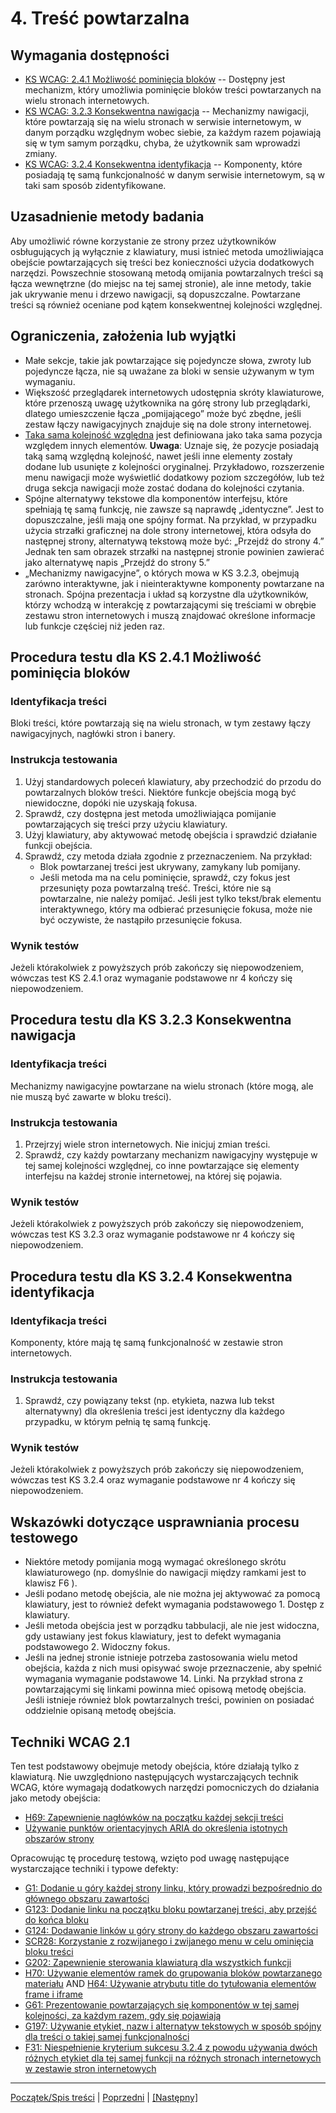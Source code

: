 # 4. Treść powtarzalna

## Wymagania dostępności
-   [KS WCAG: 2.4.1 Możliwość pominięcia bloków](https://www.w3.org/TR/UNDERSTANDING-WCAG20/navigation-mechanisms-skip.html) -- Dostępny jest mechanizm, który umożliwia pominięcie bloków treści powtarzanych na wielu stronach internetowych.
-   [KS WCAG: 3.2.3 Konsekwentna nawigacja](https://www.w3.org/TR/UNDERSTANDING-WCAG20/consistent-behavior-consistent-locations.html) -- Mechanizmy nawigacji, które powtarzają się na wielu stronach w serwisie internetowym, w danym porządku względnym wobec siebie, za każdym razem pojawiają się w tym samym porządku, chyba, że użytkownik sam wprowadzi zmiany.
-   [KS WCAG: 3.2.4 Konsekwentna identyfikacja](http://www.w3.org/TR/UNDERSTANDING-WCAG20/consistent-behavior-consistent-functionality.html) -- Komponenty, które posiadają tę samą funkcjonalność w danym serwisie internetowym, są w taki sam sposób zidentyfikowane.

## Uzasadnienie metody badania
Aby umożliwić równe korzystanie ze strony przez użytkowników osbługujących ją wyłącznie z klawiatury, musi istnieć metoda umożliwiająca obejście powtarzających się treści bez konieczności użycia dodatkowych narzędzi. Powszechnie stosowaną metodą omijania powtarzalnych treści są łącza wewnętrzne (do miejsc na tej samej stronie), ale inne metody, takie jak ukrywanie menu i drzewo nawigacji, są dopuszczalne. Powtarzane treści są również oceniane pod kątem konsekwentnej kolejności względnej.

## Ograniczenia, założenia lub wyjątki
- Małe sekcje, takie jak powtarzające się pojedyncze słowa, zwroty lub pojedyncze łącza, nie są uważane za bloki w sensie używanym w tym wymaganiu.
- Większość przeglądarek internetowych udostępnia skróty klawiaturowe, które przenoszą uwagę użytkownika na górę strony lub przeglądarki, dlatego umieszczenie łącza „pomijającego” może być zbędne, jeśli zestaw łączy nawigacyjnych znajduje się na dole strony internetowej.
- [Taka sama kolejność względna](https://www.w3.org/TR/UNDERSTANDING-WCAG20/consistent-behavior-consistent-locations.html#samerelorderdef) jest definiowana jako taka sama pozycja względem innych elementów. **Uwaga**: Uznaje się, że pozycje posiadają taką samą względną kolejność, nawet jeśli inne elementy zostały dodane lub usunięte z kolejności oryginalnej. Przykładowo, rozszerzenie menu nawigacji może wyświetlić dodatkowy poziom szczegółów, lub też druga sekcja nawigacji może zostać dodana do kolejności czytania.
- Spójne alternatywy tekstowe dla komponentów interfejsu, które spełniają tę samą funkcję, nie zawsze są naprawdę „identyczne”. Jest to dopuszczalne, jeśli mają one spójny format. Na przykład, w przypadku użycia strzałki graficznej na dole strony internetowej, która odsyła do następnej strony, alternatywą tekstową może być: „Przejdź do strony 4.” Jednak ten sam obrazek strzałki na następnej stronie powinien zawierać jako alternatywę napis „Przejdź do strony 5.”
- „Mechanizmy nawigacyjne”, o których mowa w KS 3.2.3, obejmują zarówno interaktywne, jak i nieinteraktywne komponenty powtarzane na stronach. Spójna prezentacja i układ są korzystne dla użytkowników, którzy wchodzą w interakcję z powtarzającymi się treściami w obrębie zestawu stron internetowych i muszą znajdować określone informacje lub funkcje częściej niż jeden raz.

## Procedura testu dla KS 2.4.1 Możliwość pominięcia bloków

### Identyfikacja treści
Bloki treści, które powtarzają się na wielu stronach, w tym zestawy łączy nawigacyjnych, nagłówki stron i banery.

### Instrukcja testowania
1.  Użyj standardowych poleceń klawiatury, aby przechodzić do przodu do powtarzalnych bloków treści. Niektóre funkcje obejścia mogą być niewidoczne, dopóki nie uzyskają fokusa.
2.  Sprawdź, czy dostępna jest metoda umożliwiająca pomijanie powtarzających się treści przy użyciu klawiatury.
3.  Użyj klawiatury, aby aktywować metodę obejścia i sprawdzić działanie funkcji obejścia.
4.  Sprawdź, czy metoda działa zgodnie z przeznaczeniem. Na przykład:
    -   Blok powtarzanej treści jest ukrywany, zamykany lub pomijany.
    -   Jeśli metoda ma na celu pominięcie, sprawdź, czy fokus jest przesunięty poza powtarzalną treść. Treści, które nie są powtarzalne, nie należy pomijać. Jeśli jest tylko tekst/brak elementu interaktywnego, który ma odbierać przesunięcie fokusa, może nie być oczywiste, że nastąpiło przesunięcie fokusa.

### Wynik testów
Jeżeli którakolwiek z powyższych prób zakończy się niepowodzeniem, wówczas test KS 2.4.1 oraz wymaganie podstawowe nr 4 kończy się niepowodzeniem.

## Procedura testu dla KS 3.2.3 Konsekwentna nawigacja

### Identyfikacja treści
Mechanizmy nawigacyjne powtarzane na wielu stronach (które mogą, ale nie muszą być zawarte w bloku treści).

### Instrukcja testowania
1. Przejrzyj wiele stron internetowych. Nie inicjuj zmian treści.
2. Sprawdź, czy każdy powtarzany mechanizm nawigacyjny występuje w tej samej kolejności względnej, co inne powtarzające się elementy interfejsu na każdej stronie internetowej, na której się pojawia.

### Wynik testów
Jeżeli którakolwiek z powyższych prób zakończy się niepowodzeniem, wówczas test KS 3.2.3 oraz wymaganie podstawowe nr 4 kończy się niepowodzeniem.

## Procedura testu dla KS 3.2.4 Konsekwentna identyfikacja

### Identyfikacja treści
Komponenty, które mają tę samą funkcjonalność w zestawie stron internetowych.

### Instrukcja testowania
1.  Sprawdź, czy powiązany tekst (np. etykieta, nazwa lub tekst alternatywny) dla określenia treści jest identyczny dla każdego przypadku, w którym pełnią tę samą funkcję.

### Wynik testów
Jeżeli którakolwiek z powyższych prób zakończy się niepowodzeniem, wówczas test KS 3.2.4 oraz wymaganie podstawowe nr 4 kończy się niepowodzeniem.

##  Wskazówki dotyczące usprawniania procesu testowego

-   Niektóre metody pomijania mogą wymagać określonego skrótu klawiaturowego (np. domyślnie do nawigacji między ramkami jest to klawisz F6 ).
-   Jeśli podano metodę obejścia, ale nie można jej aktywować za pomocą klawiatury, jest to również defekt wymagania podstawowego 1. Dostęp z klawiatury.
-   Jeśli metoda obejścia jest w porządku tabbulacji, ale nie jest widoczna, gdy ustawiany jest fokus klawiatury, jest to defekt wymagania podstawowego 2. Widoczny fokus.
-   Jeśli na jednej stronie istnieje potrzeba zastosowania wielu metod obejścia, każda z nich musi opisywać swoje przeznaczenie, aby spełnić wymagania wymaganie podstawowe 14. Linki. Na przykład strona z powtarzającymi się linkami powinna mieć opisową metodę obejścia. Jeśli istnieje również blok powtarzalnych treści, powinien on posiadać oddzielnie opisaną metodę obejścia.

## Techniki WCAG 2.1
Ten test podstawowy obejmuje metody obejścia, które działają tylko z klawiaturą. Nie uwzględniono następujących wystarczających technik WCAG, które wymagają dodatkowych narzędzi pomocniczych do działania jako metody obejścia:

-   [H69: Zapewnienie nagłówków na początku każdej sekcji treści](http://www.w3.org/TR/WCAG20-TECHS/H69.html)
-   [Używanie punktów orientacyjnych ARIA do określenia istotnych obszarów strony](https://www.w3.org/WAI/WCAG21/Techniques/aria/ARIA11.html)

Opracowując tę procedurę testową, wzięto pod uwagę następujące wystarczające techniki i typowe defekty:
 
-   [G1: Dodanie u góry każdej strony linku, który prowadzi bezpośrednio do głównego obszaru zawartości](http://www.w3.org/TR/WCAG20-TECHS/G1.html)
-   [G123: Dodanie linku na początku bloku powtarzanej treści, aby przejść do końca bloku](http://www.w3.org/TR/WCAG20-TECHS/G123.html)
-   [G124: Dodawanie linków u góry strony do każdego obszaru zawartości](http://www.w3.org/TR/WCAG20-TECHS/G124.html)
-   [SCR28: Korzystanie z rozwijanego i zwijanego menu w celu ominięcia bloku treści](http://www.w3.org/TR/WCAG20-TECHS/SCR28.html)
-   [G202: Zapewnienie sterowania klawiaturą dla wszystkich funkcji](http://www.w3.org/TR/WCAG20-TECHS/G202.html)
-   [H70: Używanie elementów ramek do grupowania bloków powtarzanego materiału](https://www.w3.org/TR/WCAG20-TECHS/H70.html) AND [H64: Używanie atrybutu title do tytułowania elementów frame i iframe](https://www.w3.org/TR/WCAG20-TECHS/H64.html)
-   [G61: Prezentowanie powtarzających się komponentów w tej samej kolejności, za każdym razem, gdy się pojawiają](https://www.w3.org/TR/WCAG20-TECHS/G61.html)
-   [G197: Używanie etykiet, nazw i alternatyw tekstowych w sposób spójny dla treści o takiej samej funkcjonalności](https://www.w3.org/TR/WCAG20-TECHS/G197.html)
-   [F31: Niespełnienie kryterium sukcesu 3.2.4 z powodu używania dwóch różnych etykiet dla tej samej funkcji na różnych stronach internetowych w zestawie stron internetowych](http://www.w3.org/TR/WCAG20-TECHS/F31.html)

-------------------------------------
[Początek/Spis treści](index.md) | [Poprzedni](03KolejnoscFokusa.md) | [[Następny]](05TrescZmienna.md)
